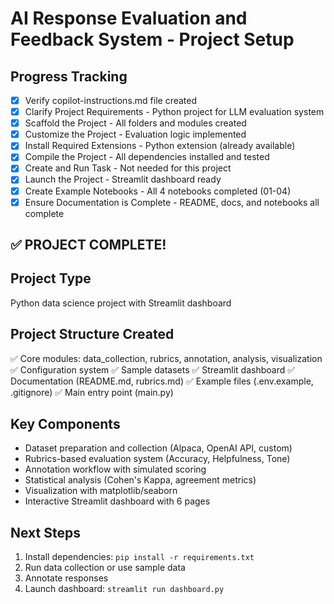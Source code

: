 # AI Response Evaluation and Feedback System - Project Setup

## Progress Tracking

- [x] Verify copilot-instructions.md file created
- [x] Clarify Project Requirements - Python project for LLM evaluation system
- [x] Scaffold the Project - All folders and modules created
- [x] Customize the Project - Evaluation logic implemented
- [x] Install Required Extensions - Python extension (already available)
- [x] Compile the Project - All dependencies installed and tested
- [x] Create and Run Task - Not needed for this project
- [x] Launch the Project - Streamlit dashboard ready
- [x] Create Example Notebooks - All 4 notebooks completed (01-04)
- [x] Ensure Documentation is Complete - README, docs, and notebooks all complete

## ✅ PROJECT COMPLETE!

## Project Type
Python data science project with Streamlit dashboard

## Project Structure Created
✅ Core modules: data_collection, rubrics, annotation, analysis, visualization
✅ Configuration system
✅ Sample datasets
✅ Streamlit dashboard
✅ Documentation (README.md, rubrics.md)
✅ Example files (.env.example, .gitignore)
✅ Main entry point (main.py)

## Key Components
- Dataset preparation and collection (Alpaca, OpenAI API, custom)
- Rubrics-based evaluation system (Accuracy, Helpfulness, Tone)
- Annotation workflow with simulated scoring
- Statistical analysis (Cohen's Kappa, agreement metrics)
- Visualization with matplotlib/seaborn
- Interactive Streamlit dashboard with 6 pages

## Next Steps
1. Install dependencies: `pip install -r requirements.txt`
2. Run data collection or use sample data
3. Annotate responses
4. Launch dashboard: `streamlit run dashboard.py`
